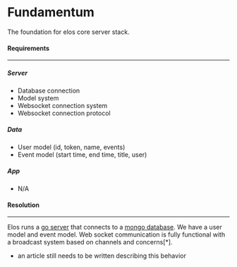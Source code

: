Fundamentum
===========

The foundation for elos core server stack.

#### Requirements
-----------------
##### Server
 * Database connection
 * Model system
 * Websocket connection system
 * Websocket connection protocol

##### Data
 * User model (id, token, name, events)
 * Event model (start time, end time, title, user)

##### App
 * N/A

#### Resolution
---------------

Elos runs a [go server](https://github.com/elos/server) that connects to a [mongo database](https://github.com/elos/server). We have a user model and event model. Web socket communication is fully functional with a broadcast system based on channels and concerns[*].

* an article still needs to be written describing this behavior
